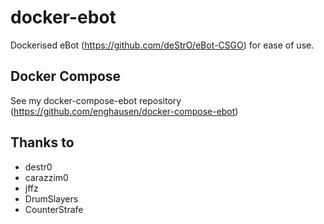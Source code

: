 docker-ebot
================
Dockerised eBot (https://github.com/deStrO/eBot-CSGO) for ease of use. 

Docker Compose
--------------
See my docker-compose-ebot repository (https://github.com/enghausen/docker-compose-ebot)

Thanks to
-------
* destr0
* carazzim0
* jffz
* DrumSlayers
* CounterStrafe
